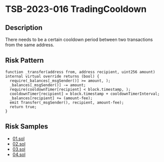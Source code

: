 
# TSB-2023-016 TradingCooldown
## Description

There needs to be a certain cooldown period between two transactions from the same address.

## Risk Pattern

```solidity
function _transfer(address from, address recipient, uint256 amount) internal virtual override returns (bool) {
  require(_balances[_msgSender()] >= amount, );
  _balances[_msgSender()] -= amount;
  require(cooldownTimer[recipient] < block.timestamp, );
  cooldownTimer[recipient] = block.timestamp + cooldownTimerInterval;
  _balances[recipient] += (amount-fee);
  emit Transfer(_msgSender(), recipient, amount-fee);
  return true;
}
```

## Risk Samples
 
- [01.sol](https://github.com/cryptousersecurity/token-security-benchmark/blob/main/src/TSB-2023-016/samples/01.sol) 
- [02.sol](https://github.com/cryptousersecurity/token-security-benchmark/blob/main/src/TSB-2023-016/samples/02.sol) 
- [03.sol](https://github.com/cryptousersecurity/token-security-benchmark/blob/main/src/TSB-2023-016/samples/03.sol) 
- [04.sol](https://github.com/cryptousersecurity/token-security-benchmark/blob/main/src/TSB-2023-016/samples/04.sol)
